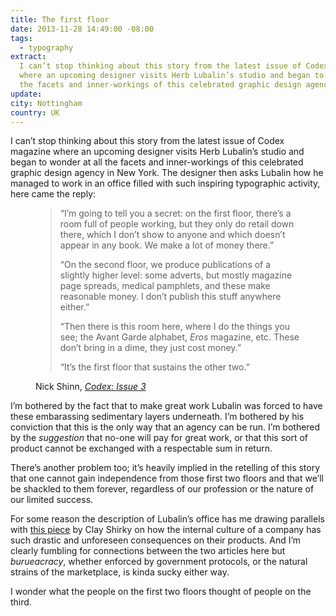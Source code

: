 ```yaml
---
title: The first floor
date: 2013-11-28 14:49:00 -08:00
tags:
  - typography
extract:
  I can’t stop thinking about this story from the latest issue of Codex magazine
  where an upcoming designer visits Herb Lubalin’s studio and began to wonder at all
  the facets and inner-workings of this celebrated graphic design agency in New York.
update:
city: Nottingham
country: UK
---
```


I can’t stop thinking about this story from the latest issue of Codex magazine where an upcoming designer visits Herb Lubalin’s studio and began to wonder at all the facets and inner-workings of this celebrated graphic design agency in New York. The designer then asks Lubalin how he managed to work in an office filled with such inspiring typographic activity, here came the reply:

<figure>
<blockquote>
    <p>“I’m going to tell you a secret: on the first floor, there’s a room full of people working, but they only do retail down there, which I don’t show to anyone and which doesn’t appear in any book. We make a lot of money there.”</p>
    <p>“On the second floor, we produce publications of a slightly higher level: some adverts, but mostly magazine page spreads, medical pamphlets, and these make reasonable money. I don’t publish this stuff anywhere either.”</p>
    <p>“Then there is this room here, where I do the things you see; the Avant Garde alphabet, <em>Eros</em> magazine, etc. These don’t bring in a dime, they just cost money.”</p>
    <p>“It’s the first floor that sustains the other two.”</p>
</blockquote>
<figcaption class="cite"><p>Nick Shinn, <cite><a href="http://www.codexmag.com/product/codex-3">Codex: Issue 3</a></cite></p>
</figcaption>
</figure>

I’m bothered by the fact that to make great work Lubalin was forced to have these embarassing sedimentary layers underneath. I’m bothered by his conviction that this is the only way that an agency can be run. I’m bothered by the _suggestion_ that no-one will pay for great work, or that this sort of product cannot be exchanged with a respectable sum in return.

There’s another problem too; it’s heavily implied in the retelling of this story that one cannot gain independence from those first two floors and that we’ll be shackled to them forever, regardless of our profession or the nature of our limited success.

For some reason the description of Lubalin’s office has me drawing parallels with [this piece](http://www.shirky.com/weblog/2013/11/healthcare-gov-and-the-gulf-between-planning-and-reality/) by Clay Shirky on how the internal culture of a company has such drastic and unforeseen consequences on their products. And I’m clearly fumbling for connections between the two articles here but _burueacracy_, whether enforced by government protocols, or the natural strains of the marketplace, is kinda sucky either way.

I wonder what the people on the first two floors thought of people on the third.
